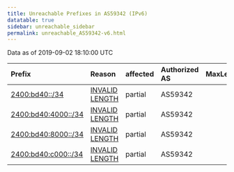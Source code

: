 ```yaml
---
title: Unreachable Prefixes in AS59342 (IPv6)
datatable: true
sidebar: unreachable_sidebar
permalink: unreachable_AS59342-v6.html
---
```


Data as of 2019-09-02 18:10:00 UTC


<div class="datatable-begin"></div>

| Prefix                                                           | Reason                                                                                                        | affected   | Authorized AS   |   MaxLength | Anchor                                       |   unreachable /48s |
|:-----------------------------------------------------------------|:--------------------------------------------------------------------------------------------------------------|:-----------|:----------------|------------:|:---------------------------------------------|-------------------:|
| [2400:bd40::/34](https://stat.ripe.net/2400:bd40::/34)           | [INVALID LENGTH](https://rpki-validator.ripe.net/announcement-preview?asn=AS59342&prefix=2400:bd40::/34)      | partial    | AS59342         |          32 | [APNIC](unreachable_APNIC_RPKI_Root-v6.html) |              16384 |
| [2400:bd40:4000::/34](https://stat.ripe.net/2400:bd40:4000::/34) | [INVALID LENGTH](https://rpki-validator.ripe.net/announcement-preview?asn=AS59342&prefix=2400:bd40:4000::/34) | partial    | AS59342         |          32 | [APNIC](unreachable_APNIC_RPKI_Root-v6.html) |              16384 |
| [2400:bd40:8000::/34](https://stat.ripe.net/2400:bd40:8000::/34) | [INVALID LENGTH](https://rpki-validator.ripe.net/announcement-preview?asn=AS59342&prefix=2400:bd40:8000::/34) | partial    | AS59342         |          32 | [APNIC](unreachable_APNIC_RPKI_Root-v6.html) |              16384 |
| [2400:bd40:c000::/34](https://stat.ripe.net/2400:bd40:c000::/34) | [INVALID LENGTH](https://rpki-validator.ripe.net/announcement-preview?asn=AS59342&prefix=2400:bd40:c000::/34) | partial    | AS59342         |          32 | [APNIC](unreachable_APNIC_RPKI_Root-v6.html) |              16384 |

<div class="datatable-end"></div>